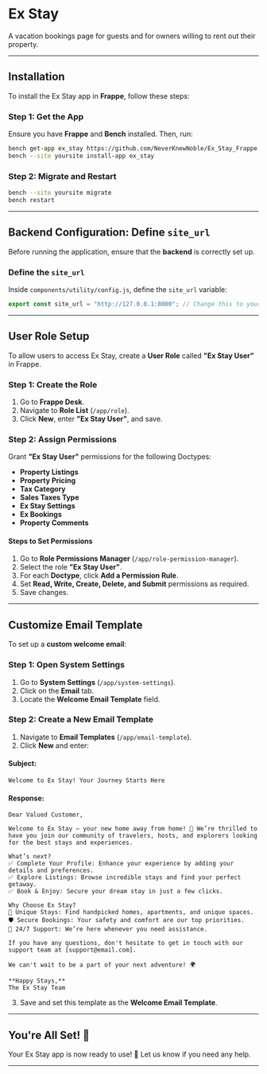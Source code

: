 # **Ex Stay**

A vacation bookings page for guests and for owners willing to rent out their property.

---

## **Installation**

To install the Ex Stay app in **Frappe**, follow these steps:

### **Step 1: Get the App**
Ensure you have **Frappe** and **Bench** installed. Then, run:

```bash
bench get-app ex_stay https://github.com/NeverKnewNoble/Ex_Stay_Frappe.git
bench --site yoursite install-app ex_stay
```

### **Step 2: Migrate and Restart**
```bash
bench --site yoursite migrate
bench restart
```
---

## **Backend Configuration: Define `site_url`**  

Before running the application, ensure that the **backend** is correctly set up.  

### **Define the `site_url`**  
Inside `components/utility/config.js`, define the `site_url` variable:  

```javascript
export const site_url = "http://127.0.0.1:8000"; // Change this to your server URL
```
---

## **User Role Setup**

To allow users to access Ex Stay, create a **User Role** called **"Ex Stay User"** in Frappe.

### **Step 1: Create the Role**
1. Go to **Frappe Desk**.  
2. Navigate to **Role List** (`/app/role`).  
3. Click **New**, enter **"Ex Stay User"**, and save.  

### **Step 2: Assign Permissions**
Grant **"Ex Stay User"** permissions for the following Doctypes:

- **Property Listings**
- **Property Pricing**
- **Tax Category**
- **Sales Taxes Type**
- **Ex Stay Settings**
- **Ex Bookings**
- **Property Comments**

#### **Steps to Set Permissions**
1. Go to **Role Permissions Manager** (`/app/role-permission-manager`).
2. Select the role **"Ex Stay User"**.
3. For each **Doctype**, click **Add a Permission Rule**.
4. Set **Read, Write, Create, Delete, and Submit** permissions as required.
5. Save changes.

---

## **Customize Email Template**

To set up a **custom welcome email**:

### **Step 1: Open System Settings**
1. Go to **System Settings** (`/app/system-settings`).
2. Click on the **Email** tab.
3. Locate the **Welcome Email Template** field.

### **Step 2: Create a New Email Template**
1. Navigate to **Email Templates** (`/app/email-template`).
2. Click **New** and enter:

#### **Subject:**
```
Welcome to Ex Stay! Your Journey Starts Here
```

#### **Response:**
```
Dear Valued Customer,

Welcome to Ex Stay – your new home away from home! 🎉 We’re thrilled to have you join our community of travelers, hosts, and explorers looking for the best stays and experiences.

What’s next?
✅ Complete Your Profile: Enhance your experience by adding your details and preferences.
✅ Explore Listings: Browse incredible stays and find your perfect getaway.
✅ Book & Enjoy: Secure your dream stay in just a few clicks.

Why Choose Ex Stay?
🏡 Unique Stays: Find handpicked homes, apartments, and unique spaces.
🛡️ Secure Bookings: Your safety and comfort are our top priorities.
💬 24/7 Support: We’re here whenever you need assistance.

If you have any questions, don't hesitate to get in touch with our support team at [support@email.com].

We can't wait to be a part of your next adventure! 🌍

**Happy Stays,**  
The Ex Stay Team
```

3. Save and set this template as the **Welcome Email Template**.

---

## **You're All Set! 🚀**
Your Ex Stay app is now ready to use! 🎉 Let us know if you need any help.

---
